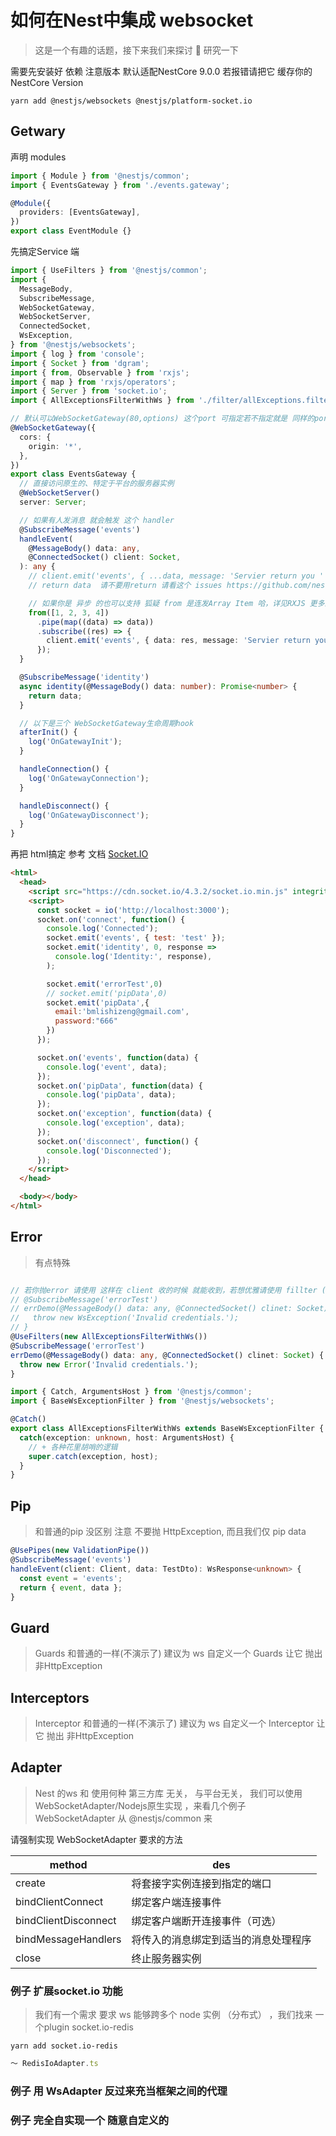 # 如何在Nest中集成 websocket
>
> 这是一个有趣的话题，接下来我们来探讨 🧐 研究一下
>

需要先安装好 依赖 注意版本 默认适配NestCore 9.0.0 若报错请把它 缓存你的NestCore Version

```shell
yarn add @nestjs/websockets @nestjs/platform-socket.io
```

## Getwary

声明 modules

```ts
import { Module } from '@nestjs/common';
import { EventsGateway } from './events.gateway';

@Module({
  providers: [EventsGateway],
})
export class EventModule {}

```

先搞定Service 端

```ts
import { UseFilters } from '@nestjs/common';
import {
  MessageBody,
  SubscribeMessage,
  WebSocketGateway,
  WebSocketServer,
  ConnectedSocket,
  WsException,
} from '@nestjs/websockets';
import { log } from 'console';
import { Socket } from 'dgram';
import { from, Observable } from 'rxjs';
import { map } from 'rxjs/operators';
import { Server } from 'socket.io';
import { AllExceptionsFilterWithWs } from './filter/allExceptions.filter';

// 默认可以WebSocketGateway(80,options) 这个port 可指定若不指定就是 同样的port 监听
@WebSocketGateway({
  cors: {
    origin: '*',
  },
})
export class EventsGateway {
  // 直接访问原生的、特定于平台的服务器实例
  @WebSocketServer()
  server: Server;

  // 如果有人发消息 就会触发 这个 handler
  @SubscribeMessage('events')
  handleEvent(
    @MessageBody() data: any,
    @ConnectedSocket() client: Socket,
  ): any {
    // client.emit('events', { ...data, message: 'Servier return you ' });
    // return data  请不要用return 请看这个 issues https://github.com/nestjs/nest/issues/11439

    // 如果你是 异步 的也可以支持 狐疑 from 是连发Array Item 哈，详见RXJS 更多的也请 参考RXJS
    from([1, 2, 3, 4])
      .pipe(map((data) => data))
      .subscribe((res) => {
        client.emit('events', { data: res, message: 'Servier return you ' });
      });
  }

  @SubscribeMessage('identity')
  async identity(@MessageBody() data: number): Promise<number> {
    return data;
  }

  // 以下是三个 WebSocketGateway生命周期hook
  afterInit() {
    log('OnGatewayInit');
  }

  handleConnection() {
    log('OnGatewayConnection');
  }

  handleDisconnect() {
    log('OnGatewayDisconnect');
  }
}

```

再把 html搞定 参考 文档 <a href="https://socket.io/zh-CN/" > Socket.IO </a>

```html
<html>
  <head>
    <script src="https://cdn.socket.io/4.3.2/socket.io.min.js" integrity="sha384-KAZ4DtjNhLChOB/hxXuKqhMLYvx3b5MlT55xPEiNmREKRzeEm+RVPlTnAn0ajQNs" crossorigin="anonymous"></script>
    <script>
      const socket = io('http://localhost:3000');
      socket.on('connect', function() {
        console.log('Connected');
        socket.emit('events', { test: 'test' });
        socket.emit('identity', 0, response =>
          console.log('Identity:', response),
        );

        socket.emit('errorTest',0)
        // socket.emit('pipData',0)
        socket.emit('pipData',{
          email:'bmlishizeng@gmail.com',
          password:"666"
        })
      });

      socket.on('events', function(data) {
        console.log('event', data);
      });    
      socket.on('pipData', function(data) {
        console.log('pipData', data);
      });    
      socket.on('exception', function(data) {
        console.log('exception', data);
      });
      socket.on('disconnect', function() {
        console.log('Disconnected');
      });
    </script>
  </head>

  <body></body>
</html>
```

## Error

>
> 有点特殊

```ts

// 若你抛error 请使用 这样在 client 收的时候 就能收到，若想优雅请使用 fillter (需要自定义)
// @SubscribeMessage('errorTest')
// errDemo(@MessageBody() data: any, @ConnectedSocket() clinet: Socket) {
//   throw new WsException('Invalid credentials.');
// }
@UseFilters(new AllExceptionsFilterWithWs())
@SubscribeMessage('errorTest')
errDemo(@MessageBody() data: any, @ConnectedSocket() clinet: Socket) {
  throw new Error('Invalid credentials.');
}

import { Catch, ArgumentsHost } from '@nestjs/common';
import { BaseWsExceptionFilter } from '@nestjs/websockets';

@Catch()
export class AllExceptionsFilterWithWs extends BaseWsExceptionFilter {
  catch(exception: unknown, host: ArgumentsHost) {
    // + 各种花里胡哨的逻辑
    super.catch(exception, host);
  }
}

```

## Pip
>
> 和普通的pip 没区别 注意 不要抛 HttpException, 而且我们仅 pip data

```ts
@UsePipes(new ValidationPipe())
@SubscribeMessage('events')
handleEvent(client: Client, data: TestDto): WsResponse<unknown> {
  const event = 'events';
  return { event, data };
}

```

## Guard
>
> Guards 和普通的一样(不演示了) 建议为 ws 自定义一个 Guards 让它 抛出 非HttpException
>
## Interceptors
>
> Interceptor 和普通的一样(不演示了) 建议为 ws 自定义一个 Interceptor 让它 抛出 非HttpException

## Adapter
>
> Nest 的ws 和 使用何种 第三方库 无关， 与平台无关， 我们可以使用 WebSocketAdapter/Nodejs原生实现 ，来看几个例子 WebSocketAdapter 从 @nestjs/common 来

请强制实现 WebSocketAdapter 要求的方法

|method|des|
|-------|---------|
| create | 将套接字实例连接到指定的端口 |
| bindClientConnect | 绑定客户端连接事件 |
| bindClientDisconnect | 绑定客户端断开连接事件（可选） |
| bindMessageHandlers | 将传入的消息绑定到适当的消息处理程序 |
| close | 终止服务器实例 |

### 例子 扩展socket.io 功能
>
> 我们有一个需求 要求 ws 能够跨多个 node 实例 （分布式） ，我们找来 一个plugin socket.io-redis

```shell
yarn add socket.io-redis
```

```ts
～ RedisIoAdapter.ts

```

### 例子 用 WsAdapter 反过来充当框架之间的代理

### 例子 完全自实现一个 随意自定义的
